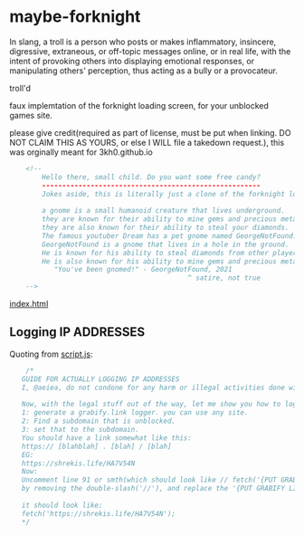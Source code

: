 # maybe-forknight
In slang, a troll is a person who posts or makes inflammatory, insincere, digressive, extraneous, or off-topic messages online, or in real life, with the intent of provoking others into displaying emotional responses, or manipulating others' perception, thus acting as a bully or a provocateur.

troll'd

faux implemtation of the forknight loading screen, for your unblocked games site.

please give credit(required as part of license, must be put when linking. DO NOT CLAIM THIS AS YOURS, or else I WILL file a takedown request.), this was orginally meant for 3kh0.github.io
```html
    <!--
        Hello there, small child. Do you want some free candy?
        ------------------------------------------------------
        Jokes aside, this is literally just a clone of the forknight loading screen, and everything seems real...
        
        a gnome is a small humanoid creature that lives underground.
        they are known for their ability to mine gems and precious metals.
        they are also known for their ability to steal your diamonds.
        The famous youtuber Dream has a pet gnome named GeorgeNotFound.
        GeorgeNotFound is a gnome that lives in a hole in the ground.
        He is known for his ability to steal diamonds from other players.
        He is also known for his ability to mine gems and precious metals.
           "You've been gnomed!" - GeorgeNotFound, 2021
                                            ^ satire, not true
    -->
```
 [index.html](index.html)
 ## Logging IP ADDRESSES
 Quoting from [script.js](script.js):
 ```javascript
     /*
    GUIDE FOR ACTUALLY LOGGING IP ADDRESSES
    I, @aeiea, do not condone for any harm or illegal activities done with the information provided, and withdraw all responsibility for any damages.
        
    Now, with the legal stuff out of the way, let me show you how to log IPs.
    1: generate a grabify.link logger. you can use any site.
    2: Find a subdomain that is unblocked.
    3: set that to the subdomain.
    You should have a link somewhat like this:
    https:// [blahblah] . [blah] / [blah]
    EG:
    https://shrekis.life/HA7V54N
    Now: 
    Uncomment line 91 or smth(which should look like // fetch('{PUT GRABIFY LINK HERE}');)
    by removing the double-slash('//'), and replace the '{PUT GRABIFY LINK HERE}' with your grabify link.
    
    it should look like:
    fetch('https://shrekis.life/HA7V54N');
    */
 ```
